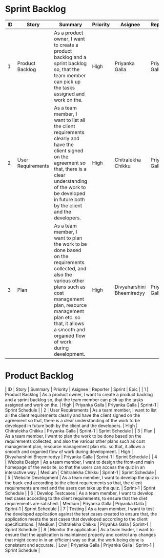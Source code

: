 # Sprint Backlog

| ID | Story | Summary | Priority | Asignee | Reporter | Sprint | Epic |
|-----|-------|--------|----------|----------|----------|-------|-------|
| 1 | Product Backlog | As a product owner, I want to create a product backlog and a sprint backlog so, that the team member can pick up the tasks assigned and work on the. | High | Priyanka Galla | Priyanka Galla | Sprint-1 | Sprint Schedule |
| 2 | User Requirements | As a team member, I want to list all the client requirements clearly and have the client signed on the agreement so that, there is a clear understanding of the work to be developed in future both by the client and the developers. | High | Chitralekha Chikku | Priyanka Galla | Sprint-1 | Sprint Schedule |
| 3 | Plan | As a team member, I want to plan the work to be done based on the requirements collected, and also the various other plans such as cost management plan, resource management plan etc. so that, it allows a smooth and organied flow of work during development. | High | Divyaharshini Bheemiredyy | Priyanka Galla | Sprint-1 | Sprint Schedule |

# Product Backlog

| ID | Story | Summary | Priority | Asignee | Reporter | Sprint | Epic |
| 1 | Product Backlog | As a product owner, I want to create a product backlog and a sprint backlog so, that the team member can pick up the tasks assigned and work on the. | High | Priyanka Galla | Priyanka Galla | Sprint-1 | Sprint Schedule |
| 2 | User Requirements | As a team member, I want to list all the client requirements clearly and have the client signed on the agreement so that, there is a clear understanding of the work to be developed in future both by the client and the developers. | High | Chitralekha Chikku | Priyanka Galla | Sprint-1 | Sprint Schedule |
| 3 | Plan | As a team member, I want to plan the work to be done based on the requirements collected, and also the various other plans such as cost management plan, resource management plan etc. so that, it allows a smooth and organied flow of work during development. | High | Divyaharshini Bheemiredyy | Priyanka Galla | Sprint-1 | Sprint Schedule |
| 4 | Website Design | As a team member, I want to design the front-end main homepage of the website, so that the users can access the quiz in an interactive way. | Medium | Chitralekha Chikku | Sprint-1 | Sprint Schedule |
| 5 | Website Development | As a team member, I want to develop the quiz in the back-end according to the client requirements so that, the client requirements are met and the users can take up the quiz. |  Sprint-1 | Sprint Schedule |
| 6 | Develop Testcases | As a team member, I want to develop test cases according to the client requirements, to ensure that the cliet requirements are satisfied. | Medium | Priyanka Galla | Priyanka Galla | Sprint-1 | Sprint Schedule |
| 7 | Testing | As a team member, I want to test the developed application against the test cases created to ensure that, the application meets the test cases that developed according to the client specifications. | Medium | Chitralekha Chikku | Priyanka Galla | Sprint-1 | Sprint Schedule |
| 8 | Monitor the application | As a team leader, I want to ensure that the application is maintained properly and control any changes that might come in in an efficient way so that, the work being done is consistent and accurate. | Low | Priyanka Galla | Priyanka Galla | Sprint-1 | Sprint Schedule |